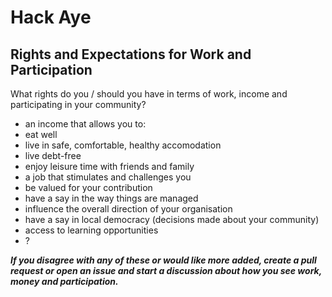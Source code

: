 # Hack Aye
## Rights and Expectations for Work and Participation

What rights do you / should you have in terms of work, income and participating in your community?

* an income that allows you to:
 * eat well
 * live in safe, comfortable, healthy accomodation
 * live debt-free
 * enjoy leisure time with friends and family
* a job that stimulates and challenges you
* be valued for your contribution
* have a say in the way things are managed
* influence the overall direction of your organisation
* have a say in local democracy (decisions made about your community)
* access to learning opportunities 
* ?

___If you disagree with any of these or would like more added, create a pull request or open an issue and start a discussion about how you see work, money and participation.___
